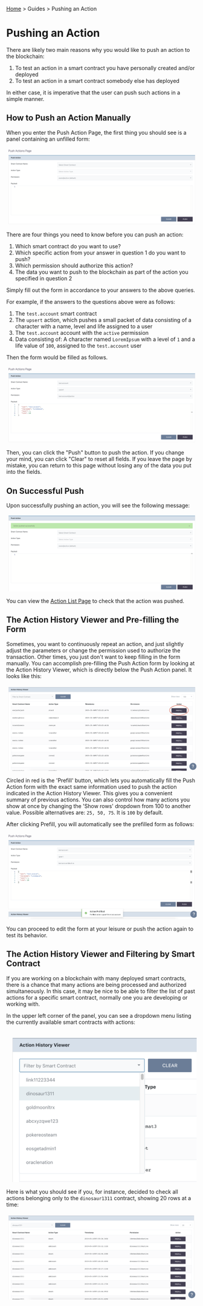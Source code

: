 [Home](../..) > Guides > Pushing an Action

# Pushing an Action

There are likely two main reasons why you would like to push an action to the blockchain:

1. To test an action in a smart contract you have personally created and/or deployed
2. To test an action in a smart contract somebody else has deployed

In either case, it is imperative that the user can push such actions in a simple manner.

## How to Push an Action Manually

When you enter the Push Action Page, the first thing you should see is a panel containing an unfilled form:

![Push Action Form](../../images/push-action/push-action-init.png)

There are four things you need to know before you can push an action:

1. Which smart contract do you want to use?
2. Which specific action from your answer in question 1 do you want to push?
3. Which permission should authorize this action?
4. The data you want to push to the blockchain as part of the action you specified in question 2

Simply fill out the form in accordance to your answers to the above queries. 

For example, if the answers to the questions above were as follows:

1. The `test.account` smart contract
2. The `upsert` action, which pushes a small packet of data consisting of a character with a name, level and life assigned to a user
3. The `test.account` account with the `active` permission
4. Data consisting of: A character named `LoremIpsum` with a level of `1` and a life value of `100`, assigned to the `test.account` user

Then the form would be filled as follows.

![Push Action Type](../../images/push-action/push-action-type.png)

Then, you can click the "Push" button to push the action. If you change your mind, you can click "Clear" to reset all fields. If you leave the page by mistake, you can return to this page without losing any of the data you put into the fields.

## On Successful Push

Upon successfully pushing an action, you will see the following message:

![Push Action Type](../../images/push-action/push-action-success.png)

You can view the [Action List Page](../../pages/action-list-page.md) to check that the action was pushed.

## The Action History Viewer and Pre-filling the Form

Sometimes, you want to continuously repeat an action, and just slightly adjust the parameters or change the permission used to authorize the transaction. Other times, you just don't want to keep filling in the form manually. You can accomplish pre-filling the Push Action form by looking at the Action History Viewer, which is directly below the Push Action panel. It looks like this:

![Action History Viewer](../../images/push-action/action-history-viewer.png)

Circled in red is the 'Prefill' button, which lets you automatically fill the Push Action form with the exact same information used to push the action indicated in the Action History Viewer. This gives you a convenient summary of previous actions. You can also control how many actions you show at once by changing the 'Show rows' dropdown from 100 to another value. Possible alternatives are: `25, 50, 75`. It is `100` by default.

After clicking Prefill, you will automatically see the prefilled form as follows:

![Prefilled Action](../../images/push-action/prefill-action.png)

You can proceed to edit the form at your leisure or push the action again to test its behavior.

## The Action History Viewer and Filtering by Smart Contract 

If you are working on a blockchain with many deployed smart contracts, there is a chance that many actions are being processed and authorized simultaneously. In this case, it may be nice to be able to filter the list of past actions for a specific smart contract, normally one you are developing or working with.

In the upper left corner of the panel, you can see a dropdown menu listing the currently available smart contracts with actions:

![Filter Dropdown](../../images/push-action/filter.png)

Here is what you should see if you, for instance, decided to check all actions belonging only to the `dinosaur1311` contract, showing 20 rows at a time:

![Filter Result](../../images/push-action/filter_result.png)
